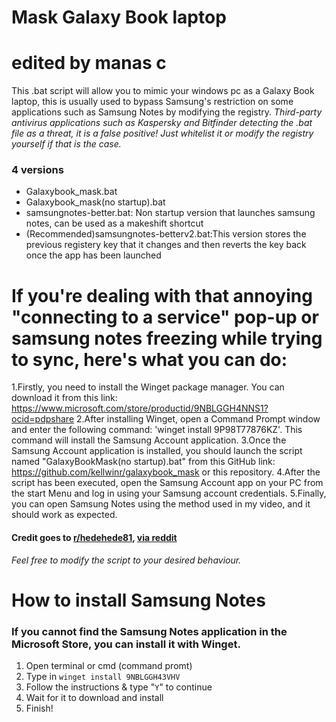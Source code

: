 # Mask Galaxy Book laptop 
# edited  by manas c
This .bat script will allow you to mimic your windows pc as a Galaxy Book laptop, this is usually used to bypass Samsung's restriction on some applications such as Samsung Notes by modifying the registry. _Third-party antivirus applications such as Kaspersky and Bitfinder detecting the .bat file as a threat, it is a false positive! Just whitelist it or modify the registry yourself if that is the case._

### 4 versions
- Galaxybook_mask.bat
- Galaxybook_mask(no startup).bat
- samsungnotes-better.bat: Non startup version that launches samsung   notes, can be used as  a makeshift shortcut
- (Recommended)samsungnotes-betterv2.bat:This version stores the previous  registery key that it changes  and then reverts the key back  once the  app has  been launched

# If you're dealing with that annoying "connecting to a service" pop-up or samsung notes freezing while trying to sync, here's what you can do:
1.Firstly, you need to install the Winget package manager. You can download it from this link:
<https://www.microsoft.com/store/productid/9NBLGGH4NNS1?ocid=pdpshare>
2.After installing Winget, open a Command Prompt window and enter the following command: 'winget  install 9P98T77876KZ'. This command will install the Samsung Account application.
3.Once the Samsung Account application is installed, you should launch the script named "GalaxyBookMask(no startup).bat" from this GitHub link: <https://github.com/kellwinr/galaxybook_mask>
or this repository.
4.After the script has been executed, open the Samsung Account app on your PC from the start Menu and log in using your Samsung account credentials.
5.Finally, you can open Samsung Notes using the method used in my video, and it should work as expected.


#### Credit goes to [r/hedehede81](https://www.reddit.com/user/hedehede81), [via reddit](https://www.reddit.com/r/GalaxyBook/comments/15v05bv/samsung_notes_does_not_run_on_nongalaxy_book/?utm_source=share&utm_medium=web2x&context=3)
_Feel free to modify the script to your desired behaviour._

# How to install Samsung Notes
### If you cannot find the Samsung Notes application in the Microsoft Store, you can install it with Winget.
1. Open terminal or cmd (command promt)
2. Type in `winget install 9NBLGGH43VHV`
3. Follow the instructions & type "`Y`" to continue
4. Wait for it to download and install
5. Finish! 

